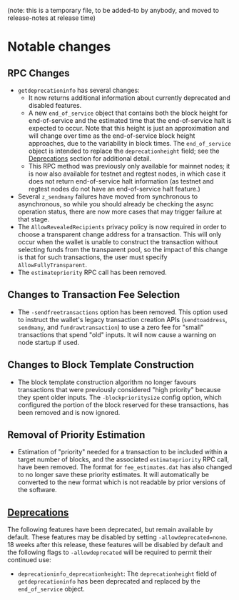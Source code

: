 (note: this is a temporary file, to be added-to by anybody, and moved to
release-notes at release time)

Notable changes
===============

RPC Changes
-----------

- `getdeprecationinfo` has several changes:
  - It now returns additional information about currently deprecated and
    disabled features.
  - A new `end_of_service` object that contains both the block height for
    end-of-service and the estimated time that the end-of-service halt is
    expected to occur. Note that this height is just an approximation and
    will change over time as the end-of-service block height approaches,
    due to the variability in block times. The
    `end_of_service` object is intended to replace the `deprecationheight`
    field; see the [Deprecations](#deprecations) section for additional detail.
  - This RPC method was previously only available for mainnet nodes; it is now
    also available for testnet and regtest nodes, in which case it does not
    return end-of-service halt information (as testnet and regtest nodes do not
    have an end-of-service halt feature.)
- Several `z_sendmany` failures have moved from synchronous to asynchronous, so
  while you should already be checking the async operation status, there are now
  more cases that may trigger failure at that stage.
- The `AllowRevealedRecipients` privacy policy is now required in order to choose a
  transparent change address for a transaction. This will only occur when the wallet 
  is unable to construct the transaction without selecting funds from the transparent 
  pool, so the impact of this change is that for such transactions, the user must specify
  `AllowFullyTransparent`.
- The `estimatepriority` RPC call has been removed.

Changes to Transaction Fee Selection
------------------------------------

- The `-sendfreetransactions` option has been removed. This option used to
  instruct the wallet's legacy transaction creation APIs (`sendtoaddress`,
  `sendmany`, and `fundrawtransaction`) to use a zero fee for "small" transactions
  that spend "old" inputs. It will now cause a warning on node startup if used.

Changes to Block Template Construction
--------------------------------------

- The block template construction algorithm no longer favours transactions that
  were previously considered "high priority" because they spent older inputs. The
  `-blockprioritysize` config option, which configured the portion of the block
  reserved for these transactions, has been removed and is now ignored.

Removal of Priority Estimation
------------------------------

- Estimation of "priority" needed for a transaction to be included within a target
  number of blocks, and the associated `estimatepriority` RPC call, have been
  removed. The format for `fee_estimates.dat` has also changed to no longer save
  these priority estimates. It will automatically be converted to the new format
  which is not readable by prior versions of the software.

[Deprecations](https://zcash.github.io/zcash/user/deprecation.html)
--------------

The following features have been deprecated, but remain available by default.
These features may be disabled by setting `-allowdeprecated=none`. 18 weeks
after this release, these features will be disabled by default and the following
flags to `-allowdeprecated` will be required to permit their continued use:

- `deprecationinfo_deprecationheight`: The `deprecationheight` field of
  `getdeprecationinfo` has been deprecated and replaced by the `end_of_service`
  object.
